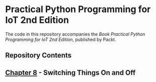 # Practical Python Programming for IoT 2nd Edition

The code in this repository accompanies the _Book Practical Python Programming for IoT 2nd Edition_, published by Packt.

## Repository Contents

## [Chapter 8](chapter08) - Switching Things On and Off
